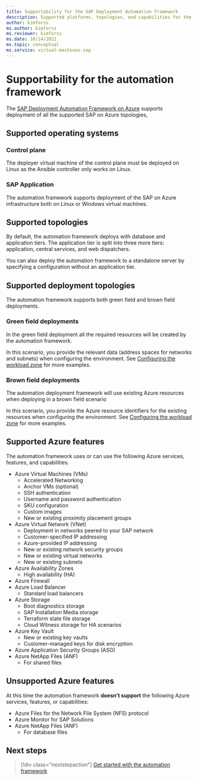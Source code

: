 ```yaml
---
title: Supportability for the SAP Deployment Automation Framework
description: Supported platforms, topologies, and capabilities for the SAP Deployment Automation Framework on Azure.
author: kimforss
ms.author: kimforss
ms.reviewer: kimforss
ms.date: 10/14/2021
ms.topic: conceptual
ms.service: virtual-machines-sap
---
```


# Supportability for the automation framework

The [SAP Deployment Automation Framework on Azure](automation-deployment-framework.md) supports deployment of all the supported SAP on Azure topologies,

## Supported operating systems

### Control plane

The deployer virtual machine of the control plane must be deployed on Linux as the Ansible controller only works on Linux.

### SAP Application

The automation framework supports deployment of the SAP on Azure infrastructure both on Linux or Windows virtual machines. 

## Supported topologies

By default, the automation framework deploys with database and application tiers. The application tier is split into three more tiers: application, central services, and web dispatchers. 

You can also deploy the automation framework to a standalone server by specifying a configuration without an application tier.

## Supported deployment topologies

The automation framework supports both green field and brown field deployments. 

### Green field deployments
In the green field deployment all the required resources will be created by the automation framework.

In this scenario, you provide the relevant data (address spaces for networks and subnets) when configuring the environment. See [Configuring the workload zone](automation-configure-workload-zone.md) for more examples.

### Brown field deployments
The automation deployment framework will use existing Azure resources when deploying in a brown field scenario

In this scenario, you provide the Azure resource identifiers for the existing resources when configuring the environment. See [Configuring the workload zone](automation-configure-workload-zone.md) for more examples.

## Supported Azure features

The automation framework uses or can use the following Azure services, features, and capabilities.

- Azure Virtual Machines (VMs)
    - Accelerated Networking
    - Anchor VMs (optional)
    - SSH authentication
    - Username and password authentication
    - SKU configuration
    - Custom images
    - New or existing proximity placement groups
- Azure Virtual Network (VNet)
    - Deployment in networks peered to your SAP network
    - Customer-specified IP addressing
    - Azure-provided IP addressing
    - New or existing network security groups
    - New or existing virtual networks
    - New or existing subnets
- Azure Availability Zones
    - High availability (HA)
- Azure Firewall
- Azure Load Balancer
    - Standard load balancers
- Azure Storage
    - Boot diagnostics storage
    - SAP Installation Media storage
    - Terraform state file storage
    - Cloud Witness storage for HA scenarios
- Azure Key Vault
    - New or existing key vaults
    - Customer-managed keys for disk encryption
- Azure Application Security Groups (ASG)
- Azure NetApp Files (ANF)
    - For shared files

## Unsupported Azure features

At this time the automation framework **doesn't support** the following Azure services, features, or capabilities:

- Azure Files for the Network File System (NFS) protocol
- Azure Monitor for SAP Solutions
- Azure NetApp Files (ANF)
    - For database files

## Next steps


> [!div class="nextstepaction"]
> [Get started with the automation framework](automation-get-started.md)
